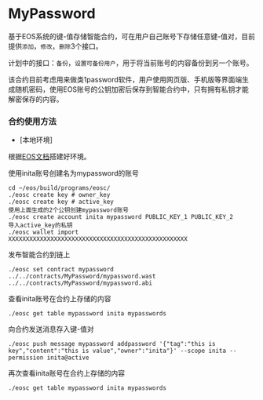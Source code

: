 # MyPassword
基于EOS系统的键-值存储智能合约，可在用户自己账号下存储任意键-值对，目前提供`添加`，`修改`，`删除`3个接口。

计划中的接口：`备份`，`设置可备份用户`，用于将当前账号的内容备份到另一个账号。

该合约目前考虑用来做类1password软件，用户使用网页版、手机版等界面端生成随机密码，使用EOS账号的公钥加密后保存到智能合约中，只有拥有私钥才能解密保存的内容。


### 合约使用方法

* [本地环境]

根据[EOS文档](https://github.com/EOSIO/eos)搭建好环境。

使用inita账号创建名为mypassword的账号

    cd ~/eos/build/programs/eosc/
    ./eosc create key # owner_key    
    ./eosc create key # active_key
    使用上面生成的2个公钥创建mypassword账号
    ./eosc create account inita mypassword PUBLIC_KEY_1 PUBLIC_KEY_2
    导入active_key的私钥
    ./eosc wallet import XXXXXXXXXXXXXXXXXXXXXXXXXXXXXXXXXXXXXXXXXXXXXXXXXXX

发布智能合约到链上

    ./eosc set contract mypassword ../../contracts/MyPassword/mypassword.wast ../../contracts/MyPassword/mypassword.abi

查看inita账号在合约上存储的内容

    ./eosc get table mypassword inita mypasswords

向合约发送消息存入键-值对

    ./eosc push message mypassword addpassword '{"tag":"this is key","content":"this is value","owner":"inita"}' --scope inita --permission inita@active

再次查看inita账号在合约上存储的内容

    ./eosc get table mypassword inita mypasswords
